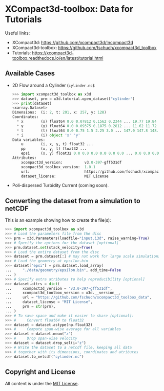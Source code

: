 # XCompact3d-toolbox: Data for Tutorials

Useful links:

  * XCompact3d: https://github.com/xcompact3d/Incompact3d
  * XCompact3d-toolbox: https://github.com/fschuch/xcompact3d_toolbox
  * Tutorials: https://xcompact3d-toolbox.readthedocs.io/en/latest/tutorial.html

## Available Cases

* 2D Flow around a Cylinder (`cylinder.nc`):

  ```python
  >>> import xcompact3d_toolbox as x3d
  >>> dataset, prm = x3d.tutorial.open_dataset("cylinder")
  >>> print(dataset)
  <xarray.Dataset>
  Dimensions:  (i: 2, t: 201, x: 257, y: 128)
  Coordinates:
    * x        (x) float64 0.0 0.07812 0.1562 0.2344 ... 19.77 19.84 19.92 20.0
    * y        (y) float64 0.0 0.09375 0.1875 0.2812 ... 11.62 11.72 11.81 11.91
    * t        (t) float64 0.0 0.75 1.5 2.25 3.0 ... 147.0 147.8 148.5 149.2 150.0
    * i        (i) object 'x' 'y'
  Data variables:
      u        (i, x, y, t) float32 ...
      pp       (x, y, t) float32 ...
      epsi     (x, y) float32 0.0 0.0 0.0 0.0 0.0 0.0 ... 0.0 0.0 0.0 0.0 0.0 0.0
  Attributes:
      xcompact3d_version:          v3.0-397-gff531df
      xcompact3d_toolbox_version:  1.0.1
      url:                         https://github.com/fschuch/xcompact3d_toolbo...
      dataset_license:             MIT License
  ```

* Poli-dispersed Turbidity Current (coming soon).

## Converting the dataset from a simulation to netCDF

This is an example showing how to create the file(s):

```python
>>> import xcompact3d_toolbox as x3d
>>> # Load the parameters file from the disc
>>> prm = x3d.Parameters(loadfile="input.i3d", raise_warning=True)
>>> # Specify the options for the dataset [optional]
>>> prm.dataset.set(stack_velocity=True)
>>> # Load the entire dataset from the disc
>>> dataset = prm.dataset[:] # may not work for large scale simulations
>>> # Load the geometry at epsilon.bin
>>> dataset["epsi"] = prm.dataset.load_array(
...     "./data/geometry/epsilon.bin", add_time=False
... )
>>> # Specify extra atributes to help reproducibility [optional]
>>> dataset.attrs = dict(
...     xcompact3d_version = "v3.0-397-gff531df",
...     xcompact3d_toolbox_version = x3d.__version__,
...     url = "https://github.com/fschuch/xcompact3d_toolbox_data",
...     dataset_license = "MIT License",
...     prm = str(prm),
... )
>>> # To save space and make it easier to share [optional]:
>>> #     Convert float64 to float32
>>> dataset = dataset.astype(np.float32)
>>> #     Compute span-wise average for all variables
>>> dataset = dataset.mean("z")
>>> #     Drop span-wise velocity
>>> dataset = dataset.drop_sel(i="z")
>>> # Write the dataset to a netcdf file, keeping all data
>>> # together with its dimensions, coordinates and atributes
>>> dataset.to_netcdf("cylinder.nc")
```

## Copyright and License

All content is under the [MIT License](https://github.com/fschuch/xcompact3d_toolbox_data/blob/main/LICENSE).
